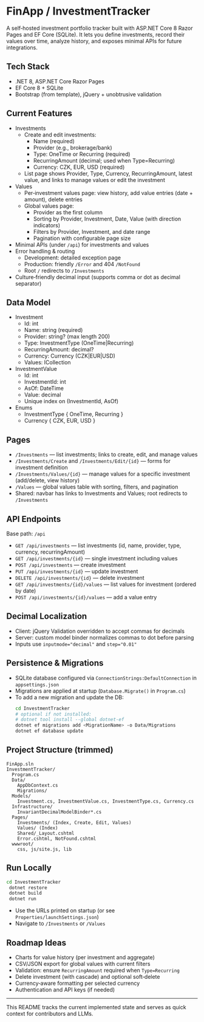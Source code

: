 # FinApp / InvestmentTracker

A self‑hosted investment portfolio tracker built with ASP.NET Core 8 Razor Pages and EF Core (SQLite). It lets you define investments, record their values over time, analyze history, and exposes minimal APIs for future integrations.

## Tech Stack
- .NET 8, ASP.NET Core Razor Pages
- EF Core 8 + SQLite
- Bootstrap (from template), jQuery + unobtrusive validation

## Current Features
- Investments
  - Create and edit investments:
    - Name (required)
    - Provider (e.g., brokerage/bank)
    - Type: OneTime or Recurring (required)
    - RecurringAmount (decimal; used when Type=Recurring)
    - Currency: CZK, EUR, USD (required)
  - List page shows Provider, Type, Currency, RecurringAmount, latest value, and links to manage values or edit the investment
- Values
  - Per‑investment values page: view history, add value entries (date + amount), delete entries
  - Global values page:
    - Provider as the first column
    - Sorting by Provider, Investment, Date, Value (with direction indicators)
    - Filters by Provider, Investment, and date range
    - Pagination with configurable page size
- Minimal APIs (under `/api`) for investments and values
- Error handling & routing
  - Development: detailed exception page
  - Production: friendly `/Error` and 404 `/NotFound`
  - Root `/` redirects to `/Investments`
- Culture‑friendly decimal input (supports comma or dot as decimal separator)

## Data Model
- Investment
  - Id: int
  - Name: string (required)
  - Provider: string? (max length 200)
  - Type: InvestmentType (OneTime|Recurring)
  - RecurringAmount: decimal?
  - Currency: Currency (CZK|EUR|USD)
  - Values: ICollection<InvestmentValue>
- InvestmentValue
  - Id: int
  - InvestmentId: int
  - AsOf: DateTime
  - Value: decimal
  - Unique index on (InvestmentId, AsOf)
- Enums
  - InvestmentType { OneTime, Recurring }
  - Currency { CZK, EUR, USD }

## Pages
- `/Investments` — list investments; links to create, edit, and manage values
- `/Investments/Create` and `/Investments/Edit/{id}` — forms for investment definition
- `/Investments/Values/{id}` — manage values for a specific investment (add/delete, view history)
- `/Values` — global values table with sorting, filters, and pagination
- Shared: navbar has links to Investments and Values; root redirects to `/Investments`

## API Endpoints
Base path: `/api`
- `GET /api/investments` — list investments (id, name, provider, type, currency, recurringAmount)
- `GET /api/investments/{id}` — single investment including values
- `POST /api/investments` — create investment
- `PUT /api/investments/{id}` — update investment
- `DELETE /api/investments/{id}` — delete investment
- `GET /api/investments/{id}/values` — list values for investment (ordered by date)
- `POST /api/investments/{id}/values` — add a value entry

## Decimal Localization
- Client: jQuery Validation overridden to accept commas for decimals
- Server: custom model binder normalizes commas to dot before parsing
- Inputs use `inputmode="decimal"` and `step="0.01"`

## Persistence & Migrations
- SQLite database configured via `ConnectionStrings:DefaultConnection` in `appsettings.json`
- Migrations are applied at startup (`Database.Migrate()` in `Program.cs`)
- To add a new migration and update the DB:
  ```bash
  cd InvestmentTracker
  # optional if not installed:
  # dotnet tool install --global dotnet-ef
  dotnet ef migrations add <MigrationName> -o Data/Migrations
  dotnet ef database update
  ```

## Project Structure (trimmed)
```
FinApp.sln
InvestmentTracker/
  Program.cs
  Data/
    AppDbContext.cs
    Migrations/
  Models/
    Investment.cs, InvestmentValue.cs, InvestmentType.cs, Currency.cs
  Infrastructure/
    InvariantDecimalModelBinder*.cs
  Pages/
    Investments/ (Index, Create, Edit, Values)
    Values/ (Index)
    Shared/_Layout.cshtml
    Error.cshtml, NotFound.cshtml
  wwwroot/
    css, js/site.js, lib
```

## Run Locally
```bash
cd InvestmentTracker
 dotnet restore
 dotnet build
 dotnet run
```
- Use the URLs printed on startup (or see `Properties/launchSettings.json`)
- Navigate to `/Investments` or `/Values`

## Roadmap Ideas
- Charts for value history (per investment and aggregate)
- CSV/JSON export for global values with current filters
- Validation: ensure `RecurringAmount` required when `Type=Recurring`
- Delete investment (with cascade) and optional soft‑delete
- Currency‑aware formatting per selected currency
- Authentication and API keys (if needed)

---
This README tracks the current implemented state and serves as quick context for contributors and LLMs.
